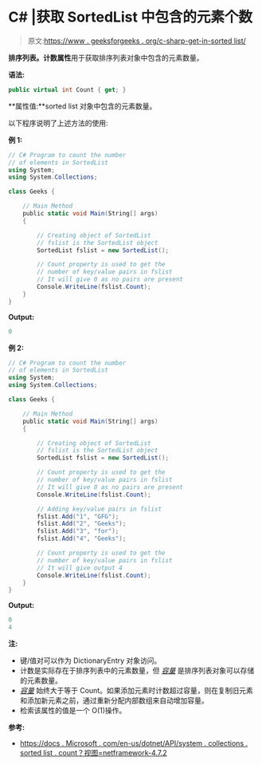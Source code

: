 # C# |获取 SortedList 中包含的元素个数

> 原文:[https://www . geeksforgeeks . org/c-sharp-get-in-sorted list/](https://www.geeksforgeeks.org/c-sharp-get-the-number-of-elements-contained-in-sortedlist/)

**排序列表。计数属性**用于获取排序列表对象中包含的元素数量。

**语法:**

```cs
public virtual int Count { get; }
```

**属性值:**sorted list 对象中包含的元素数量。

以下程序说明了上述方法的使用:

**例 1:**

```cs
// C# Program to count the number
// of elements in SortedList
using System;
using System.Collections;

class Geeks {

    // Main Method
    public static void Main(String[] args)
    {

        // Creating object of SortedList
        // fslist is the SortedList object
        SortedList fslist = new SortedList();

        // Count property is used to get the
        // number of key/value pairs in fslist
        // It will give 0 as no pairs are present
        Console.WriteLine(fslist.Count);
    }
}
```

**Output:**

```cs
0

```

**例 2:**

```cs
// C# Program to count the number
// of elements in SortedList
using System;
using System.Collections;

class Geeks {

    // Main Method
    public static void Main(String[] args)
    {

        // Creating object of SortedList
        // fslist is the SortedList object
        SortedList fslist = new SortedList();

        // Count property is used to get the
        // number of key/value pairs in fslist
        // It will give 0 as no pairs are present
        Console.WriteLine(fslist.Count);

        // Adding key/value pairs in fslist
        fslist.Add("1", "GFG");
        fslist.Add("2", "Geeks");
        fslist.Add("3", "for");
        fslist.Add("4", "Geeks");

        // Count property is used to get the
        // number of key/value pairs in fslist
        // It will give output 4
        Console.WriteLine(fslist.Count);
    }
}
```

**Output:**

```cs
0
4

```

**注:**

*   键/值对可以作为 DictionaryEntry 对象访问。
*   计数是实际存在于排序列表中的元素数量，但 [*容量*](https://www.geeksforgeeks.org/c-capacity-of-a-sortedlist/) 是排序列表对象可以存储的元素数量。
*   [*容量*](https://www.geeksforgeeks.org/c-capacity-of-a-sortedlist/) 始终大于等于 Count。如果添加元素时计数超过容量，则在复制旧元素和添加新元素之前，通过重新分配内部数组来自动增加容量。
*   检索该属性的值是一个 O(1)操作。

**参考:**

*   [https://docs . Microsoft . com/en-us/dotnet/API/system . collections . sorted list . count？视图=netframework-4.7.2](https://docs.microsoft.com/en-us/dotnet/api/system.collections.sortedlist.count?view=netframework-4.7.2)